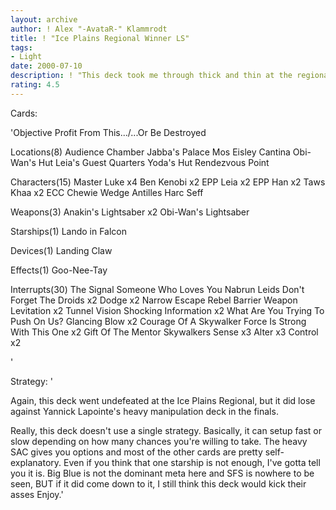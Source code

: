 ```yaml
---
layout: archive
author: ! Alex "-AvataR-" Klammrodt
title: ! "Ice Plains Regional Winner LS"
tags:
- Light
date: 2000-07-10
description: ! "This deck took me through thick and thin at the regionals, winning all tourney games, as well leaving me with 6-0."
rating: 4.5
---
```

Cards: 

'Objective
Profit From This.../...Or Be Destroyed

Locations(8)
Audience Chamber
Jabba's Palace
Mos Eisley
Cantina
Obi-Wan's Hut
Leia's Guest Quarters
Yoda's Hut
Rendezvous Point

Characters(15)
Master Luke x4
Ben Kenobi x2
EPP Leia x2
EPP Han x2
Taws Khaa x2
ECC Chewie
Wedge Antilles
Harc Seff

Weapons(3)
Anakin's Lightsaber x2
Obi-Wan's Lightsaber

Starships(1)
Lando in Falcon

Devices(1)
Landing Claw

Effects(1)
Goo-Nee-Tay

Interrupts(30)
The Signal
Someone Who Loves You
Nabrun Leids
Don't Forget The Droids x2
Dodge x2
Narrow Escape
Rebel Barrier
Weapon Levitation x2
Tunnel Vision
Shocking Information x2
What Are You Trying To Push On Us?
Glancing Blow x2
Courage Of A Skywalker
Force Is Strong With This One x2
Gift Of The Mentor
Skywalkers
Sense x3
Alter x3
Control x2








'

Strategy: '

Again, this deck went undefeated at the Ice Plains Regional, but it did lose against Yannick Lapointe's heavy manipulation deck in the finals.

Really, this deck doesn't use a single strategy. Basically, it can setup fast or slow depending on how many chances you're willing to take. The heavy SAC gives you options and most of the other cards are pretty self-explanatory. Even if you think that one starship is not enough, I've gotta tell you it is. Big Blue is not the dominant meta here and SFS is nowhere to be seen, BUT if it did come down to it, I still think this deck would kick their asses Enjoy.'